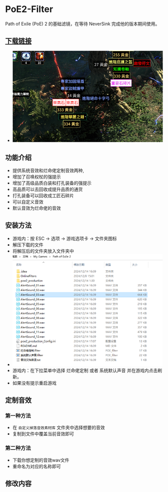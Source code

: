 
# PoE2-Filter
Path of Exile (PoE) 2 的基础滤镜，在等待 NeverSink 完成他的版本期间使用。

## [下载链接](https://github.com/mathon654/POE2-filter/releases)

- ![img.png](img.png)

## 功能介绍
- 提供系统音效和烂命佬定制音效两种,
- 增加了召唤权杖的强提示
- 增加了高级品质白装和打孔装备的强提示
- 高品质可以去回收成提升品质的通货
- 打孔装备可以回收成工匠石碎片
- 可以自定义音效
- 默认音效为烂命佬的音效

## 安装方法
- 游戏内：按 ESC -> 选项 -> 游戏选项卡 -> 文件夹图标
- 解压下载的文件
- 将解压后的文件夹放入文件夹中
- ![img_1.png](img_1.png)
- 游戏内：在下拉菜单中选择 烂命佬定制 或者 系统默认声音 并在游戏内点击刷新。  
- 如果没有提示重启游戏


## 定制音效

### 第一种方法
- 在 `自定义掉落音效素材库` 文件夹中选择想要的音效
- 复制到文件中覆盖当前音效即可

### 第二种方法
- 下载你想定制的音效wav文件
- 重命名为对应的名称即可

## 修改内容
